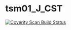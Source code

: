 # tsm01_J_CST
<a href="https://scan.coverity.com/projects/wendyzhang1121-tsm01_j_cst">
  <img alt="Coverity Scan Build Status"
       src="https://scan.coverity.com/projects/9604/badge.svg"/>
</a>
